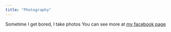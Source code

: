 ```yaml
---
title: "Photography"
---
```


Sometime I get bored, I take photos
You can see more at [my facebook page](https://www.facebook.com/bachdxPhotos/)
